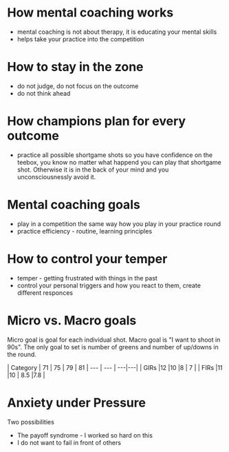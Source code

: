 # How mental coaching works
* mental coaching is not about therapy, it is educating your mental skills
* helps take your practice into the competition

# How to stay in the zone
* do not judge, do not focus on the outcome
* do not think ahead

# How champions plan for every outcome
* practice all possible shortgame shots so you have confidence on the teebox, you know no matter what happend you can play that shortgame shot. Otherwise it is in the back of your mind and you unconsciousnessly avoid it.

# Mental coaching goals
* play in a competition the same way how you play in your practice round
* practice efficiency - routine, learning principles

# How to control your temper
* temper - getting frustrated with things in the past
* control your personal triggers and how you react to them, create different responces

# Micro vs. Macro goals

Micro goal is goal for each individual shot. Macro goal is "I want to shoot in 90s".
The only goal to set is number of greens and number of up/downs in the round.

| Category | 71   | 75   | 79   | 81
| --- | --- | ---|---|
|   GIRs |12   |10   |8   | 7  |
|  FIRs |11   |10   | 8.5  |7.8   |

# Anxiety under Pressure
Two possibilities
* The payoff syndrome - I worked so hard on this
* I do not want to fail in front of others

